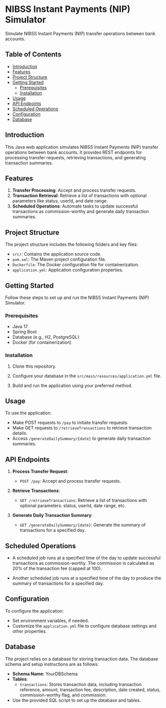 # NIBSS Instant Payments (NIP) Simulator

Simulate NIBSS Instant Payments (NIP) transfer operations between bank accounts.

## Table of Contents

- [Introduction](#introduction)
- [Features](#features)
- [Project Structure](#project-structure)
- [Getting Started](#getting-started)
    - [Prerequisites](#prerequisites)
    - [Installation](#installation)
- [Usage](#usage)
- [API Endpoints](#api-endpoints)
- [Scheduled Operations](#scheduled-operations)
- [Configuration](#configuration)
- [Database](#database)

## Introduction

This Java web application simulates NIBSS Instant Payments (NIP) transfer operations between bank accounts. It provides REST endpoints for processing transfer requests, retrieving transactions, and generating transaction summaries.

## Features

1. **Transfer Processing**: Accept and process transfer requests.
2. **Transaction Retrieval**: Retrieve a list of transactions with optional parameters like status, userId, and date range.
3. **Scheduled Operations**: Automate tasks to update successful transactions as commission-worthy and generate daily transaction summaries.

## Project Structure

The project structure includes the following folders and key files:

- `src/`: Contains the application source code.
- `pom.xml`: The Maven project configuration file.
- `Dockerfile`: The Docker configuration file for containerization.
- `application.yml`: Application configuration properties.

## Getting Started

Follow these steps to set up and run the NIBSS Instant Payments (NIP) Simulator.

### Prerequisites

- Java 17
- Spring Boot
- Database (e.g., H2, PostgreSQL)
- Docker (for containerization)

### Installation

1. Clone this repository.

2. Configure your database in the `src/main/resources/application.yml` file.

3. Build and run the application using your preferred method.

## Usage

To use the application:

- Make POST requests to `/pay` to initiate transfer requests.
- Make GET requests to `/retrieveTransactions` to retrieve transaction details.
- Access `/generateDailySummary/{date}` to generate daily transaction summaries.

## API Endpoints

1. **Process Transfer Request**:

    - `POST /pay`: Accept and process transfer requests.

2. **Retrieve Transactions**:

    - `GET /retrieveTransactions`: Retrieve a list of transactions with optional parameters: status, userId, date range, etc.

3. **Generate Daily Transaction Summary**:

    - `GET /generateDailySummary/{date}`: Generate the summary of transactions for a specified day.

## Scheduled Operations

- A scheduled job runs at a specified time of the day to update successful transactions as commission-worthy. The commission is calculated as 20% of the transaction fee (capped at 100).

- Another scheduled job runs at a specified time of the day to produce the summary of transactions for a specified day.

## Configuration

To configure the application:

- Set environment variables, if needed.
- Customize the `application.yml` file to configure database settings and other properties.

## Database

The project relies on a database for storing transaction data. The database schema and setup instructions are as follows:

- **Schema Name**: YourDBSchema
- **Tables**:
    - `transactions`: Stores transaction data, including transaction reference, amount, transaction fee, description, date created, status, commission-worthy flag, and commission.
- Use the provided SQL script to set up the database and tables.
